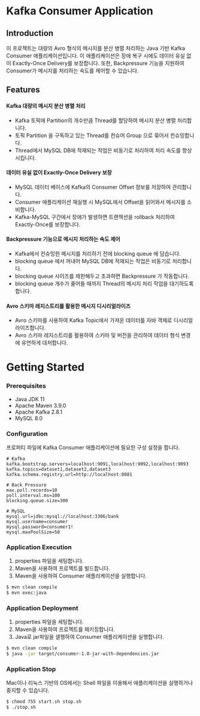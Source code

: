 
# Kafka Consumer Application

## Introduction
이 프로젝트는 대량의 Avro 형식의 메시지를 분산 병렬 처리하는 Java 기반 Kafka Consumer 애플리케이션입니다.
이 애플리케이션은 장애 복구 시에도 데이터 유실 없이 Exactly-Once Delivery를 보장합니다.
또한, Backpressure 기능을 지원하여 Consumer가 메시지를 처리하는 속도를 제어할 수 있습니다.


## Features
#### Kafka 대량의 메시지 분산 병렬 처리
- Kafka 토픽에 Partition의 개수만큼 Thread를 할당하여 메시지 분산 병렬 처리합니다.
- 토픽 Partition 을 구독하고 있는 Thread를 컨슈머 Group 으로 묶어서 컨슈밍합니다. 
- Thread에서 MySQL DB에 적재되는 작업은 비동기로 처리하여 처리 속도를 향상시킵니다. 

#### 데이터 유실 없이 Exactly-Once Delivery 보장
- MySQL 데이터 베이스에 Kafka의 Consumer Offset 정보를 저장하여 관리합니다.
- Consumer 애플리케이션 재실행 시 MySQL에서 Offset을 읽어와서 메시지를 소비합니다.
- Kafka-MySQL 구간에서 장애가 발생하면 트랜잭션을 rollback 처리하여 Exactly-Once를 보장합니다. 

#### Backpressure 기능으로 메시지 처리하는 속도 제어
- Kafka에서 컨슈밍한 메시지를 처리하기 전에 blocking queue 에 담습니다.
- blocking queue 에서 꺼내어 MySQL DB에 적재되는 작업은 비동기로 처리합니다.
- blocking queue 사이즈를 제한해두고 초과하면 Backpressure 가 작동합니다.
- blocking queue 개수가 줄어들 때까지 Thread의 메시지 처리 작업을 대기하도록 합니다. 

#### Avro 스키마 레지스트리를 활용한 메시지 디시리얼라이즈
- Avro 스키마를 사용하여 Kafka Topic에서 가져온 데이터를 자바 객체로 디시리얼라이즈합니다.
- Avro 스키마 레지스트리를 활용하여 스키마 및 버전을 관리하여 데이터 형식 변경에 유연하게 대처합니다. 
 

# Getting Started
### Prerequisites 
- Java JDK 11
- Apache Maven 3.9.0
- Apache Kafka 2.8.1
- MySQL 8.0

### Configuration
프로퍼티 파일에 Kafka Consumer 애플리케이션에 필요한 구성 설정을 합니다. 
```properties
# Kafka
kafka.bootstrap.servers=localhost:9091,localhost:9092,localhost:9093
kafka.topics=dataset1,dataset2,dataset3
kafka.schema.registry.url=http://localhost:8081

# Back Pressure
max.poll.records=10
poll.interval.ms=100
blocking.queue.size=300

# MySQL
mysql.url=jdbc:mysql://localhost:3306/bank
mysql.username=consumer
mysql.password=consumer1!
mysql.maxPoolSize=50
```

### Application Execution
1. properties 파일을 세팅합니다.
2. Maven을 사용하여 프로젝트를 빌드합니다.
3. Maven을 사용하여 Consumer 애플리케이션을 실행합니다. 
```bash
$ mvn clean compile
$ mvn exec:java
```

### Application Deployment
1. properties 파일을 세팅합니다.
2. Maven을 사용하여 프로젝트를 패키징합니다.
3. Java로 jar파일을 샐행하여 Consumer 애플리케이션을 실행합니다. 
```bash
$ mvn clean compile
$ java -jar target/consumer-1.0-jar-with-dependencies.jar
```

### Application Stop
Mac이나 리눅스 기반의 OS에서는 Shell 파일을 이용해서 애플리케이션을 실행하거나 중지할 수 있습니다.
```bash
$ chmod 755 start.sh stop.sh
$ ./stop.sh
```


